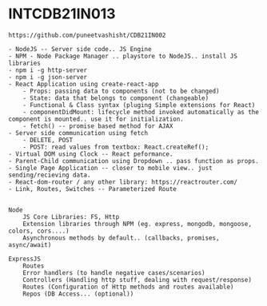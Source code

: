 # INTCDB21IN013

    https://github.com/puneetvashisht/CDB21IN002

    - NodeJS -- Server side code.. JS Engine
    - NPM - Node Package Manager .. playstore to NodeJS.. install JS libraries
    - npm i -g http-server
    - npm i -g json-server
    - React Application using create-react-app
        - Props: passing data to components (not to be changed)
        - State: data that belongs to component (changeable)
        - Functional & Class syntax (pluging Simple extensions for React)
        - componentDidMount: lifecycle method invoked automatically as the component is mounted.. use it for initialization.
        - fetch() -- promise based method for AJAX
    - Server side communication using fetch
        - DELETE, POST
        - POST: read values from textbox: React.createRef();
    - Virtual DOM using Clock -- React peformance.
    - Parent-Child communication using Dropdown .. pass function as props.
    - Single Page Application -- closer to mobile view.. just sending/recieving data.
    - React-dom-router / any other library: https://reactrouter.com/
    - Link, Routes, Switches -- Parameterized Route


    Node
        JS Core Libraries: FS, Http
        Extension libraries through NPM (eg. express, mongodb, mongoose, colors, cors....)
        Asynchronous methods by default.. (callbacks, promises, async/await)

    ExpressJS
        Routes
        Error handlers (to handle negative cases/scenarios)
        Controllers (Handling http stuff, dealing with request/response)
        Routes (Configuration of Http methods and routes available)
        Repos (DB Access... (optional))




